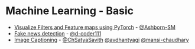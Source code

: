 # Machine Learning - Basic
  - [Visualize Filters and Feature maps using PyTorch](https://github.com/Ashborn-SM/Visualizing-Filters-and-Feature-Maps-in-Convolutional-Neural-Networks-using-PyTorch) - [@Ashborn-SM](https://github.com/Ashborn-SM)
  - [Fake news detection](https://github.com/d-coder111/FNDetectoApp) - [@d-coder111](https://github.com/d-coder111)
  - [Image Captioning](https://github.com/ChSatyaSavith/ImageCaptioning) - [@ChSatyaSavith](https://github.com/ChSatyaSavith) [@avdhantyagi](https://github.com/avdhantyagi) [@mansi-chaudhary](https://github.com/mansi-chaudhary)
